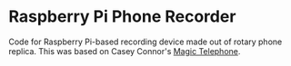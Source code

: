 # Raspberry Pi Phone Recorder
Code for Raspberry Pi-based recording device made out of rotary phone replica. This was based on Casey Connor's [Magic Telephone](https://www.youtube.com/watch?v=31IkwhLGN3g).
